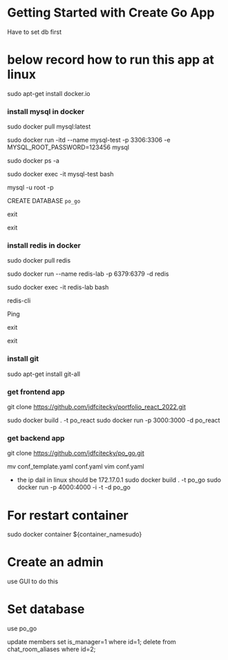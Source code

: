 # Getting Started with Create Go App
 Have to set db first


# below record how to run this app at linux

sudo apt-get install docker.io

### install mysql in docker
sudo docker pull mysql:latest

sudo docker run -itd --name mysql-test -p 3306:3306 -e MYSQL_ROOT_PASSWORD=123456 mysql

sudo docker ps -a

sudo docker exec -it mysql-test bash

mysql -u root -p

CREATE DATABASE `po_go`

exit

exit

### install redis in docker
sudo docker pull redis

sudo docker run --name redis-lab -p 6379:6379 -d redis

sudo docker exec -it redis-lab bash

redis-cli

Ping

exit

exit
### install git
sudo apt-get install git-all

### get frontend app
git clone https://github.com/jdfcitecky/portfolio_react_2022.git

sudo docker build . -t po_react
sudo docker run -p 3000:3000 -d po_react

### get backend app
git clone https://github.com/jdfcitecky/po_go.git

mv conf_template.yaml conf.yaml
vim conf.yaml
+ the ip dail in linux should be 172.17.0.1
sudo docker build . -t po_go
sudo docker run -p 4000:4000 -i -t -d po_go

# For restart container
sudo docker container ${container_namesudo}

# Create an admin
use GUI to do this

# Set database
use po_go

update members set is_manager=1 where id=1;
delete from chat_room_aliases where id=2;